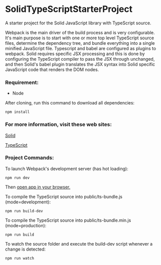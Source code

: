 # SolidTypeScriptStarterProject

A starter project for the Solid JavaScript library with TypeScript source.

Webpack is the main driver of the build process and is very configurable. It's main purpose is to start with one or more top level TypeScript source files, determine the dependency tree, and bundle everything into a single minified JavaScript file. Typescript and babel are configured as plugins to webpack. Solid requires specific JSX processing and this is done by configuring the TypeScript compiler to pass the JSX through unchanged, and then Solid's babel plugin translates the JSX syntax into Solid specific JavaScript code that renders the DOM nodes.

### Requirement:
- Node


After cloning, run this command to download all dependencies:

```
npm install
```

### For more information, visit these web sites:

[Solid](https://github.com/ryansolid/solid)

[TypeScript](https://www.typescriptlang.org/)

### Project Commands:

To launch Webpack's development server (has hot loading):

```
npm run dev
```

Then [open app in your browser.](http://localhost:8080)

To compile the TypeScript source into public/ts-bundle.js (mode=development):

```
npm run build-dev
```

To compile the TypeScript source into public/ts-bundle.min.js (mode=production):

```
npm run build
```

To watch the source folder and execute the build-dev script whenever a change is detected:

```
npm run watch
```

